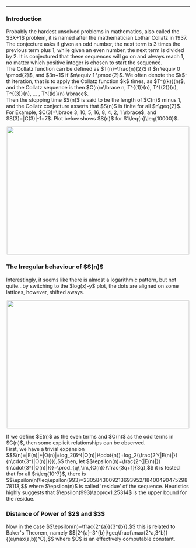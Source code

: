 ***
<h3>Introduction</h3>
Probably the hardest unsolved problems in mathematics, also called the $3X+1$ problem, it is named after the mathematician Lothar Collatz in 1937. The conjecture asks if given an odd number, the next term is 3 times the previous term plus 1, while given an even number, the next term is divided by 2. It is conjectured that these sequences will go on and always reach 1, no matter which positive integer is chosen to start the sequence.
<br/>
The Collatz function can be defined as $T(n)=\frac{n}{2}$ if $n \equiv 0 \pmod{2}$, and $3n+1$ if $n\equiv 1 \pmod{2}$. We often denote the $k$-th iteration, that is to apply the Collatz function $k$ times, as $T^{(k)}(n)$, and the Collatz sequence is then $C(n)=\lbrace n, T^{(1)}(n), T^{(2)}(n), T^{(3)}(n), ... , T^{(k)}(n) \rbrace$.
<br/>
Then the stopping time $S(n)$ is said to be the length of $C(n)$ minus 1, and the Collatz conjecture asserts that $S(n)$ is finite for all $n\geq{2}$. For Example, $C(3)=\lbrace 3, 10, 5, 16, 8, 4, 2, 1 \rbrace$, and $S(3)=|C(3)|-1=7$.  Plot below shows $S(n)$ for $1\leq{n}\leq{10000}$.
<p align="center"><img src= "https://user-images.githubusercontent.com/66701331/205472558-b2fabe57-7635-4ab1-b0ca-e4ae3d20c849.png" width="500" height="350"> <p/>

<h3>The Irregular behaviour of $S(n)$</h3>
Interestingly, it seems like there is almost a logarithmic pattern, but not quite...by switching to the $log(x)-y$ plot, the dots are aligned on some lattices, however, shifted aways.
<p align="center"><img src= "https://user-images.githubusercontent.com/66701331/205472604-ce2e8c30-79be-4f58-8515-69658587755a.png" width="500" height="350"> <p/>
If we define $E(n)$ as the even terms and $O(n)$ as the odd terms in $C(n)$, then some explicit relationships can be observed.
<br/>
First, we have a trivial expansion 
$$S(n)=|E(n)|+|O(n)|=log_2(6^{|O(n)|}\cdot{n})+log_2(\frac{2^{|E(n)|}}{n\cdot{3^{|O(n)|}}}),$$
then, let
$$\epsilon(n)=\frac{2^{|E(n)|}}{n\cdot{3^{|O(n)|}}}=\prod_{q\,\in\,{O(n)}}\frac{3q+1}{3q},$$
it is tested that for all $n\leq{10^7}$, there is
$$\epsilon(n)\leq\epsilon(993)=2305843009213693952/1840049047529878113,$$
where $\epsilon(n)$ is called 'residue' of the sequence. Heuristics highly suggests that $\epsilon(993)\approx1.25314$ is the upper bound for the residue. 
<p/>

<h3>Distance of Power of $2$ and $3$</h3>
Now in the case 
$$\epsilon(n)=\frac{2^{a}}{3^{b}},$$
this is related to Baker's Theorem, namely
$$|2^{a}-3^{b}|\geq\frac{\max(2^a,3^b)}{(e\max(a,b))^C},$$
where $C$ is an effectively computable constant.

<p/><html lang="en"><head><meta http-equiv="content-type" content="text/html; charset=utf-8"><script type="text/javascript" charset="utf-8" src="https://cdn.mathjax.org/mathjax/latest/MathJax.js?config=TeX-AMS-MML_HTMLorMML,https://vincenttam.github.io/javascripts/MathJaxLocal.js"></script></head>

